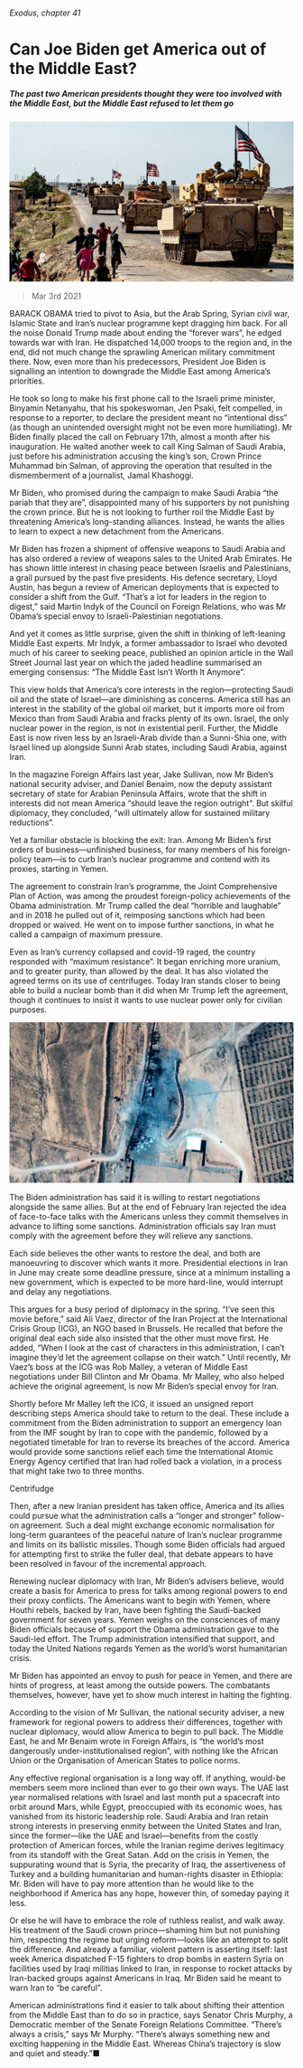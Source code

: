 ###### Exodus, chapter 41

# Can Joe Biden get America out of the Middle East? 

##### The past two American presidents thought they were too involved with the Middle East, but the Middle East refused to let them go 

![image](images/20210306_usp501.jpg) 

> Mar 3rd 2021 


BARACK OBAMA tried to pivot to Asia, but the Arab Spring, Syrian civil war, Islamic State and Iran’s nuclear programme kept dragging him back. For all the noise Donald Trump made about ending the “forever wars”, he edged towards war with Iran. He dispatched 14,000 troops to the region and, in the end, did not much change the sprawling American military commitment there. Now, even more than his predecessors, President Joe Biden is signalling an intention to downgrade the Middle East among America’s priorities.


He took so long to make his first phone call to the Israeli prime minister, Binyamin Netanyahu, that his spokeswoman, Jen Psaki, felt compelled, in response to a reporter, to declare the president meant no “intentional diss” (as though an unintended oversight might not be even more humiliating). Mr Biden finally placed the call on February 17th, almost a month after his inauguration. He waited another week to call King Salman of Saudi Arabia, just before his administration  accusing the king’s son, Crown Prince Muhammad bin Salman, of approving the operation that resulted in the dismemberment of a journalist, Jamal Khashoggi.



Mr Biden, who promised during the campaign to make Saudi Arabia “the pariah that they are”, disappointed many of his supporters by not punishing the crown prince. But he is not looking to further roil the Middle East by threatening America’s long-standing alliances. Instead, he wants the allies to learn to expect a new detachment from the Americans.


Mr Biden has frozen a shipment of offensive weapons to Saudi Arabia and has also ordered a review of weapons sales to the United Arab Emirates. He has shown little interest in chasing peace between Israelis and Palestinians, a grail pursued by the past five presidents. His defence secretary, Lloyd Austin, has begun a review of American deployments that is expected to consider a shift from the Gulf. “That’s a lot for leaders in the region to digest,” said Martin Indyk of the Council on Foreign Relations, who was Mr Obama’s special envoy to Israeli-Palestinian negotiations.


And yet it comes as little surprise, given the shift in thinking of left-leaning Middle East experts. Mr Indyk, a former ambassador to Israel who devoted much of his career to seeking peace, published an opinion article in the Wall Street Journal last year on which the jaded headline summarised an emerging consensus: “The Middle East Isn’t Worth It Anymore”.




This view holds that America’s core interests in the region—protecting Saudi oil and the state of Israel—are diminishing as concerns. America still has an interest in the stability of the global oil market, but it imports more oil from Mexico than from Saudi Arabia and fracks plenty of its own. Israel, the only nuclear power in the region, is not in existential peril. Further, the Middle East is now riven less by an Israeli-Arab divide than a Sunni-Shia one, with Israel lined up alongside Sunni Arab states, including Saudi Arabia, against Iran.


In the magazine Foreign Affairs last year, Jake Sullivan, now Mr Biden’s national security adviser, and Daniel Benaim, now the deputy assistant secretary of state for Arabian Peninsula Affairs, wrote that the shift in interests did not mean America “should leave the region outright”. But skilful diplomacy, they concluded, “will ultimately allow for sustained military reductions”.


Yet a familiar obstacle is blocking the exit: Iran. Among Mr Biden’s first orders of business—unfinished business, for many members of his foreign-policy team—is to curb Iran’s nuclear programme and contend with its proxies, starting in Yemen.


The agreement to constrain Iran’s programme, the Joint Comprehensive Plan of Action, was among the proudest foreign-policy achievements of the Obama administration. Mr Trump called the deal “horrible and laughable” and in 2018 he pulled out of it, reimposing sanctions which had been dropped or waived. He went on to impose further sanctions, in what he called a campaign of maximum pressure.


Even as Iran’s currency collapsed and covid-19 raged, the country responded with “maximum resistance”. It began enriching more uranium, and to greater purity, than allowed by the deal. It has also violated the agreed terms on its use of centrifuges. Today Iran stands closer to being able to build a nuclear bomb than it did when Mr Trump left the agreement, though it continues to insist it wants to use nuclear power only for civilian purposes.

![image](images/20210306_usp002.jpg) 



The Biden administration has said it is willing to restart negotiations alongside the same allies. But at the end of February Iran rejected the idea of face-to-face talks with the Americans unless they commit themselves in advance to lifting some sanctions. Administration officials say Iran must comply with the agreement before they will relieve any sanctions.


Each side believes the other wants to restore the deal, and both are manoeuvring to discover which wants it more. Presidential elections in Iran in June may create some deadline pressure, since at a minimum installing a new government, which is expected to be more hard-line, would interrupt and delay any negotiations.


This argues for a busy period of diplomacy in the spring. “I’ve seen this movie before,” said Ali Vaez, director of the Iran Project at the International Crisis Group (ICG), an NGO based in Brussels. He recalled that before the original deal each side also insisted that the other must move first. He added, “When I look at the cast of characters in this administration, I can’t imagine they’d let the agreement collapse on their watch.” Until recently, Mr Vaez’s boss at the ICG was Rob Malley, a veteran of Middle East negotiations under Bill Clinton and Mr Obama. Mr Malley, who also helped achieve the original agreement, is now Mr Biden’s special envoy for Iran. 


Shortly before Mr Malley left the ICG, it issued an unsigned report describing steps America should take to return to the deal. These include a commitment from the Biden administration to support an emergency loan from the IMF sought by Iran to cope with the pandemic, followed by a negotiated timetable for Iran to reverse its breaches of the accord. America would provide some sanctions relief each time the International Atomic Energy Agency certified that Iran had rolled back a violation, in a process that might take two to three months.

Centrifudge


Then, after a new Iranian president has taken office, America and its allies could pursue what the administration calls a “longer and stronger” follow-on agreement. Such a deal might exchange economic normalisation for long-term guarantees of the peaceful nature of Iran’s nuclear programme and limits on its ballistic missiles. Though some Biden officials had argued for attempting first to strike the fuller deal, that debate appears to have been resolved in favour of the incremental approach.


Renewing nuclear diplomacy with Iran, Mr Biden’s advisers believe, would create a basis for America to press for talks among regional powers to end their proxy conflicts. The Americans want to begin with Yemen, where Houthi rebels, backed by Iran, have been fighting the Saudi-backed government for seven years. Yemen weighs on the consciences of many Biden officials because of support the Obama administration gave to the Saudi-led effort. The Trump administration intensified that support, and today the United Nations regards Yemen as the world’s worst humanitarian crisis.


Mr Biden has appointed an envoy to push for peace in Yemen, and there are hints of progress, at least among the outside powers. The combatants themselves, however, have yet to show much interest in halting the fighting.


According to the vision of Mr Sullivan, the national security adviser, a new framework for regional powers to address their differences, together with nuclear diplomacy, would allow America to begin to pull back. The Middle East, he and Mr Benaim wrote in Foreign Affairs, is “the world’s most dangerously under-institutionalised region”, with nothing like the African Union or the Organisation of American States to police norms.


Any effective regional organisation is a long way off. If anything, would-be members seem more inclined than ever to go their own ways. The UAE last year normalised relations with Israel and last month put a spacecraft into orbit around Mars, while Egypt, preoccupied with its economic woes, has vanished from its historic leadership role. Saudi Arabia and Iran retain strong interests in preserving enmity between the United States and Iran, since the former—like the UAE and Israel—benefits from the costly protection of American forces, while the Iranian regime derives legitimacy from its standoff with the Great Satan. Add on the crisis in Yemen, the suppurating wound that is Syria, the precarity of Iraq, the assertiveness of Turkey and a building humanitarian and human-rights disaster in Ethiopia: Mr. Biden will have to pay more attention than he would like to the neighborhood if America has any hope, however thin, of someday paying it less.


Or else he will have to embrace the role of ruthless realist, and walk away. His treatment of the Saudi crown prince—shaming him but not punishing him, respecting the regime but urging reform—looks like an attempt to split the difference. And already a familiar, violent pattern is asserting itself: last week America dispatched F-15 fighters to drop bombs in eastern Syria on facilities used by Iraqi militias linked to Iran, in response to rocket attacks by Iran-backed groups against Americans in Iraq. Mr Biden said he meant to warn Iran to “be careful”.


American administrations find it easier to talk about shifting their attention from the Middle East than to do so in practice, says Senator Chris Murphy, a Democratic member of the Senate Foreign Relations Committee. “There’s always a crisis,” says Mr Murphy. “There’s always something new and exciting happening in the Middle East. Whereas China’s trajectory is slow and quiet and steady.”■



